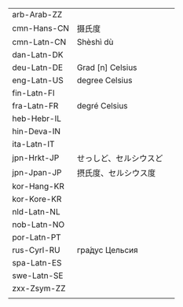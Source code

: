| | | |
|-|-|-|
| arb-Arab-ZZ |  |  |
| cmn-Hans-CN | 摄氏度 |  |
| cmn-Latn-CN | Shèshì dù |  |
| dan-Latn-DK |  |  |
| deu-Latn-DE | Grad [n] Celsius |  |
| eng-Latn-US | degree Celsius |  |
| fin-Latn-FI |  |  |
| fra-Latn-FR | degré Celsius |  |
| heb-Hebr-IL |  |  |
| hin-Deva-IN |  |  |
| ita-Latn-IT |  |  |
| jpn-Hrkt-JP | せっしど、セルシウスど |  |
| jpn-Jpan-JP | 摂氏度、セルシウス度 |  |
| kor-Hang-KR |  |  |
| kor-Kore-KR |  |  |
| nld-Latn-NL |  |  |
| nob-Latn-NO |  |  |
| por-Latn-PT |  |  |
| rus-Cyrl-RU | гра́дус Цельсия |  |
| spa-Latn-ES |  |  |
| swe-Latn-SE |  |  |
| zxx-Zsym-ZZ |  |  |
|  |  |  |